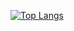 [![Top Langs](https://github-readme-stats.vercel.app/api/top-langs/?username=alexein-aner)](https://github.com/anuraghazra/github-readme-stats)
